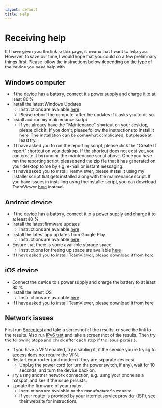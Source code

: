 ```yaml
---
layout: default
title: Help
---
```


# Receiving help
If I have given you the link to this page,
it means that I want to help you.
However, to save our time, I would hope that you could do a few preliminary things first.
Please follow the instructions below depending on the type of the device you need help with.


## Windows computer
- If the device has a battery, connect it a power supply and charge it to at least 80 %
- Install the latest Windows Updates
  - Instructions are available
    [here](https://support.microsoft.com/en-us/windows/get-the-latest-windows-update-7d20e88c-0568-483a-37bc-c3885390d212)
  - Please reboot the computer after the updates if it asks you to do so.
- Install and run my maintenance script
  - If you already have the "Maintenance" shortcut on your desktop, please click it.
    If you don't, please follow the instructions to install it [here](https://github.com/AgenttiX/windows-scripts/blob/master/README.md).
    The installation can be somewhat complicated, but please at least try.
- If I have asked you to run the reporting script,
  please click the "Create IT report" shortcut on your desktop.
  If the shortcut does not exist yet, you can create it by running the maintenance script above.
  Once you have run the reporting script,
  please send the zip file that it has generated on your desktop to me by e.g.
  e-mail or instant messaging.
- If I have asked you to install TeamViewer,
  please install it using my installer script that gets installed along with the maintenance script.
  If you have issues in installing using the installer script, you can download TeamViewer
  [here](https://www.teamviewer.com/en/download/windows/) instead.


## Android device
- If the device has a battery, connect it to a power supply and charge it to at least 80 %
- Install the latest firmware updates
  - Instructions are available [here](https://support.google.com/android/answer/7680439)
- Install the latest app updates from Google Play
  - Instructions are available [here](https://support.google.com/googleplay/answer/113412)
- Ensure that there is some available storage space
  - Instructions for freeing up space are available [here](https://support.google.com/android/answer/7431795)
- If I have asked you to install TeamViewer, please download it from
  [here](https://play.google.com/store/apps/details?id=com.teamviewer.quicksupport.market)


## iOS device
- Connect the device to a power supply and charge the battery to at least 80 %
- Install the latest iOS
  - Instructions are available [here](https://support.apple.com/fi-fi/guide/iphone/iph3e504502/ios)
- If I have asked you to install TeamViewer, please download it from
  [here](https://apps.apple.com/us/app/teamviewer-quicksupport/id661649585)


## Network issues
First run [Speedtest](https://www.speedtest.net/) and take a screeshot of the results, or save the link to the results.
Also run [IPv6 test](https://ipv6-test.com/) and take a screenshot of the results.
Then try the following steps and check after each step if the issue persists.
- If you have a VPN enabled, try disabling it, if the service you're trying to access does not require the VPN.
- Restart your router (and modem if they are separate devices).
  - Unplug the power cord (or turn the power switch, if any), wait for 10 seconds, and turn the device back on.
- Try using another network connection, e.g. using your phone as a hotspot, and see if the issue persists.
- Update the firmware of your router.
  - Instructions are available on the manufacturer's website.
  - If your router is provided by your internet service provider (ISP), see their website for instructions.
